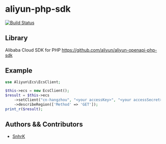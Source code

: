 # aliyun-php-sdk
[![Build Status](https://travis-ci.org/SnhrK/aliyun-php-sdk.svg?branch=master)](https://travis-ci.org/SnhrK/aliyun-php-sdk)

## Library
Alibaba Cloud SDK for PHP https://github.com/aliyun/aliyun-openapi-php-sdk

## Example

```php
use Aliyun\Ecs\EcsClient;

$this->ecs = new EcsClient();
$result = $this->ecs
    ->setClient("cn-hangzhou", "<your accessKey>", "<your accessSecret>")
    ->describeRegion(['Method' => 'GET']);
print_r($result);
```

## Authors && Contributors

- [SnhrK](https://github.com/SnhrK)
